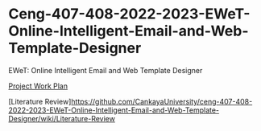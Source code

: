 # Ceng-407-408-2022-2023-EWeT-Online-Intelligent-Email-and-Web-Template-Designer
EWeT: Online Intelligent Email and Web Template Designer

[Project Work Plan](https://github.com/CankayaUniversity/ceng-407-408-2022-2023-EWeT-Online-Intelligent-Email-and-Web-Template-Designer/files/10326288/Project.Work.Plan.xlsx)

[Literature Review]https://github.com/CankayaUniversity/ceng-407-408-2022-2023-EWeT-Online-Intelligent-Email-and-Web-Template-Designer/wiki/Literature-Review
